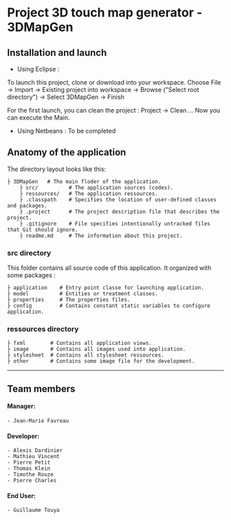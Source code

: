 # Project 3D touch map generator - 3DMapGen

## Installation and launch

- Using Eclipse :

To launch this project, clone or download into your workspace.
Choose File -> Import -> Existing project into workspace -> Browse ("Select root directory") -> Select 3DMapGen -> Finish

For the first launch, you can clean the project : Project -> Clean ...
Now you can execute the Main.

- Using Netbeans : To be completed
	
## Anatomy of the application

The directory layout looks like this:

    ├ 3DMapGen   # The main floder of the application.
        ├ src/          # The application sources (codes). 
        ├ ressources/   # The application ressources.
        ├ .classpath    # Specifies the location of user-defined classes and packages.
        ├ .project      # The project description file that describes the project.
        ├ .gitignore    # File specifies intentionally untracked files that Git should ignore. 
        ├ readme.md     # The information about this project.

### src directory
This folder contains all source code of this application. It organized with some packages :
	
    ├ application    # Entry point classe for launching application. 
    ├ model          # Entities or treatment classes.
    ├ properties     # The properties files.
    ├ config         # Contains constant static variables to configure application.

### ressources directory
	
    ├ fxml        # Contains all application views.
    ├ image       # Contains all images used into application.
    ├ stylesheet  # Contains all stylesheet ressources.
    ├ other       # Contains some image file for the development.

---------------
## Team members

#### Manager: 
	- Jean-Marie Favreau

#### Developer: 
	- Alexis Dardinier
	- Mathieu Vincent
	- Pierre Petit
	- Thomas Klein
	- Timothe Rouze
	- Pierre Charles

#### End User: 
	- Guillaume Touya

